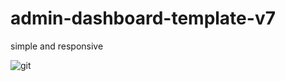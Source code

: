 # admin-dashboard-template-v7
simple and responsive

![git](https://user-images.githubusercontent.com/59271775/120099400-d25f7780-c16d-11eb-9309-8b0c1ae4bbd2.png)

